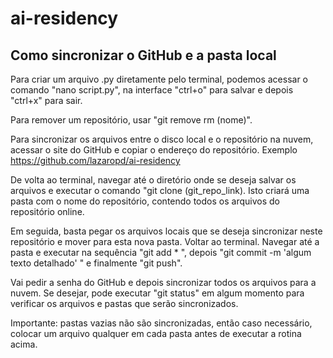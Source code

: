 # ai-residency

## Como sincronizar o GitHub e a pasta local

Para criar um arquivo .py diretamente pelo terminal, podemos acessar o comando "nano script.py", na interface "ctrl+o" para salvar e depois "ctrl+x" para sair. 

Para remover um repositório, usar "git remove rm (nome)".

Para sincronizar os arquivos entre o disco local e o repositório na nuvem, acessar o site do GitHub e copiar o endereço do repositório. Exemplo https://github.com/lazaropd/ai-residency

De volta ao terminal, navegar até o diretório onde se deseja salvar os arquivos e executar o comando "git clone (git_repo_link). Isto criará uma pasta com o nome do repositório, contendo todos os arquivos do repositório online.

Em seguida, basta pegar os arquivos locais que se deseja sincronizar neste repositório e mover para esta nova pasta. Voltar ao terminal. Navegar até a pasta e executar na sequência "git add * ", depois "git commit -m 'algum texto detalhado' " e finalmente "git push".

Vai pedir a senha do GitHub e depois sincronizar todos os arquivos para a nuvem. Se desejar, pode executar "git status" em algum momento para verificar os arquivos e pastas que serão sincronizados.

Importante: pastas vazias não são sincronizadas, então caso necessário, colocar um arquivo qualquer em cada pasta antes de executar a rotina acima.

